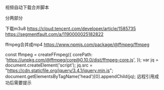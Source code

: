 视频自动下载合并脚本


分两部分

下载m3u8
https://cloud.tencent.com/developer/article/1585735
https://segmentfault.com/a/1190000025182822

ffmpeg合并成mp4
https://www.npmjs.com/package/@ffmpeg/ffmpeg
<script src="https://unpkg.com/@ffmpeg/ffmpeg@0.10.0/dist/ffmpeg.min.js"></script>
const ffmpeg = createFFmpeg({
  corePath: 'https://unpkg.com/@ffmpeg/core@0.10.0/dist/ffmpeg-core.js',
});
var jq = document.createElement('script');
jq.src = "https://cdn.staticfile.org/jquery/3.4.1/jquery.min.js";
document.getElementsByTagName('head')[0].appendChild(jq);
远程引用成功后需要提示